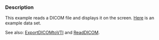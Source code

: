 ### Description
This example reads a DICOM file and displays it on the screen. [Here](http://www.vtk.org/Wiki/images/2/27/DICOM_Prostate.zip) is an example data set.

See also: [ExportDICOMtoVTI](Cxx/IO/ExportDICOMtoVTI) and [ReadDICOM](Cxx/IO/ReadDICOM).
